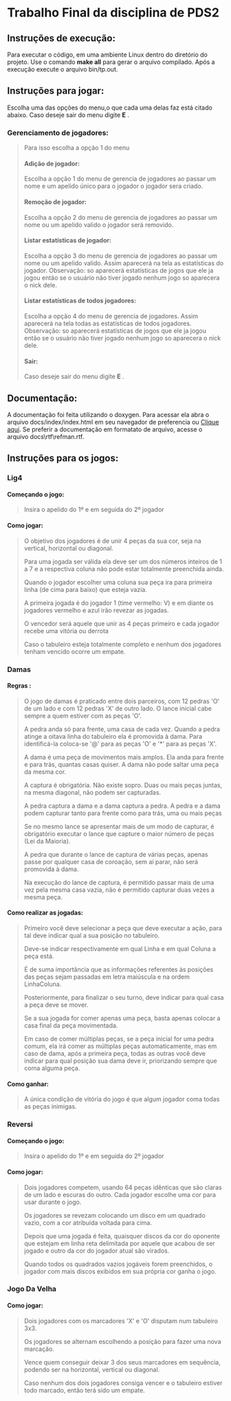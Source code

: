 # Trabalho Final da disciplina de PDS2
## Instruções de execução:
Para executar o código, em uma ambiente Linux dentro do diretório do projeto. Use o comando **make all** para gerar o arquivo compilado. Após a execução execute o arquivo bin/tp.out.

## Instruções para jogar:
Escolha uma das opções do menu,o que cada uma delas faz está citado abaixo. Caso deseje sair do menu digite **E** .
### Gerenciamento de jogadores:
>Para isso escolha a opção 1 do menu
> #### Adição de jogador:
> Escolha a opção 1 do menu de gerencia de jogadores ao passar um nome e um apelido único para o jogador o jogador sera criado.
>#### Remoção de jogador:
>  Escolha a opção 2 do menu de gerencia de jogadores ao passar um nome ou um apelido valido o jogador será removido.
>#### Listar estatísticas de jogador:
>  Escolha a opção 3 do menu de gerencia de jogadores ao passar um nome ou um apelido valido. Assim aparecerá na tela as estatísticas do jogador. Observação: so aparecerá estatísticas de jogos que ele ja jogou então   se o usuário não tiver jogado nenhum jogo so aparecera o nick dele.
>#### Listar estatísticas de todos jogadores:
>  Escolha a opção 4 do menu de gerencia de jogadores. Assim aparecerá na tela todas as estatísticas de todos jogadores. Observação: so aparecerá estatísticas de jogos que ele ja jogou então se o usuário não tiver jogado nenhum jogo so aparecera o nick dele.
>#### Sair:
> Caso deseje sair do menu digite **E** .
 
## Documentação:
A documentação foi feita utilizando o doxygen. Para acessar ela abra o arquivo docs/index/index.html em seu navegador de preferencia ou [Clique  aqui](https://drefus.github.io/PDS2-Trabalho-Final/index/index.html). Se preferir a documentação em formatato de arquivo, acesse o arquivo docs\rtf\refman.rtf.

## Instruções para os jogos:

### Lig4

#### Começando o jogo:
>Insira o apelido do 1º e em seguida do 2º jogador

#### Como jogar: 
>O objetivo dos jogadores é de unir 4 peças da sua cor, seja na vertical, horizontal ou diagonal.
>
>Para uma jogada ser válida ela deve ser um dos números inteiros de 1 a 7 e a respectiva coluna não pode estar totalmente preenchida ainda.
>
>Quando o jogador escolher uma coluna sua peça ira para primeira linha (de cima para baixo) que esteja vazia.
>
>A primeira jogada é do jogador 1 (time vermelho: V) e em diante os jogadores vermelho e azul irão revezar as jogadas.
>
>O vencedor será aquele que unir as 4 peças primeiro e cada jogador recebe uma vitória ou derrota
>
>Caso o tabuleiro esteja totalmente completo e nenhum dos jogadores tenham vencido ocorre um empate.

### Damas

#### Regras :
>O jogo de damas é praticado entre dois parceiros, com 12 pedras 'O' de um lado e com 12 pedras 'X' de outro lado. O lance inicial cabe sempre a quem estiver com as peças 'O'.
>
>A pedra anda só para frente, uma casa de cada vez. Quando a pedra atinge a oitava linha do tabuleiro ela é promovida à dama. Para identificá-la coloca-se '@' para as peças 'O' e '*' para as peças 'X'.
>
>A dama é uma peça de movimentos mais amplos. Ela anda para frente e para trás, quantas casas quiser. A dama não pode saltar uma peça da mesma cor.
>
>A captura é obrigatória. Não existe sopro. Duas ou mais peças juntas, na mesma diagonal, não podem ser capturadas.
>
>A pedra captura a dama e a dama captura a pedra. A pedra e a dama podem capturar tanto para frente como para trás, uma ou mais peças
>
>Se no mesmo lance se apresentar mais de um modo de capturar, é obrigatório executar o lance que capture o maior número de peças (Lei da Maioria).
>
>A pedra que durante o lance de captura de várias peças, apenas passe por qualquer casa de coroação, sem aí parar, não será promovida à dama.
>
>Na execução do lance de captura, é permitido passar mais de uma vez pela mesma casa vazia, não é permitido capturar duas vezes a mesma peça.

#### Como realizar as jogadas:
>Primeiro você deve selecionar a peça que deve executar a ação, para tal deve indicar qual a sua posição no tabuleiro.
>
>Deve-se indicar respectivamente em qual Linha e em qual Coluna a peça está.
>
>É de suma importância que as informações referentes às posições das peças sejam passadas em letra maiúscula e na ordem LinhaColuna.
>
>Posteriormente, para finalizar o seu turno, deve indicar para qual casa a peça deve se mover.
>
>Se a sua jogada for comer apenas uma peça, basta apenas colocar a casa final da peça movimentada.
>
>Em caso de comer múltiplas peças, se a peça inicial for uma pedra comum, ela irá comer as múltiplas peças automaticamente, mas em caso de dama, após a primeira peça, todas as outras você deve indicar para qual posição sua dama deve ir, priorizando sempre que coma alguma peça.

#### Como ganhar:
>A única condição de vitória do jogo é que algum jogador coma todas as peças inimigas.

### Reversi

#### Começando o jogo:
>Insira o apelido do 1º e em seguida do 2º jogador

#### Como jogar:
>Dois jogadores competem, usando 64 peças idênticas que são claras de um lado e escuras do outro. Cada jogador escolhe uma cor para usar durante o jogo. 
>
>Os jogadores se revezam colocando um disco em um quadrado vazio, com a cor atribuída voltada para cima. 
>
>Depois que uma jogada é feita, quaisquer discos da cor do oponente que estejam em linha reta delimitada por aquele que acabou de ser jogado e outro da cor do jogador atual são virados. 
>
>Quando todos os quadrados vazios jogáveis ​​forem preenchidos, o jogador com mais discos exibidos em sua própria cor ganha o jogo.

### Jogo Da Velha

#### Como jogar:
>Dois jogadores com os marcadores 'X' e 'O' disputam num tabuleiro 3x3.
>
>Os jogadores se alternam escolhendo a posição para fazer uma nova marcação.
>
>Vence quem conseguir deixar 3 dos seus marcadores em sequência, podendo ser na horizontal, vertical ou diagonal.
>
>Caso nenhum dos dois jogadores consiga vencer e o tabuleiro estiver todo marcado, então terá sido um empate.

